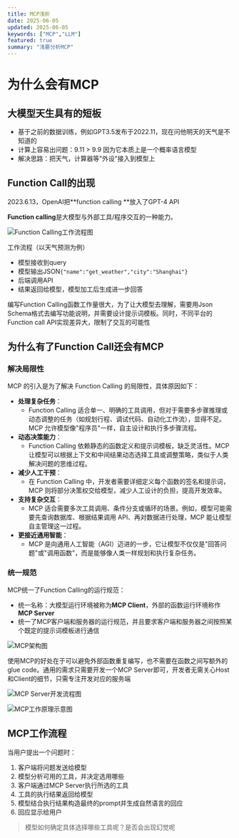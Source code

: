 ```yaml
---
title: MCP浅析
date: 2025-06-05
updated: 2025-06-05
keywords: ["MCP","LLM"]
featured: true
summary: "浅要分析MCP"
---
```



# 为什么会有MCP
## 大模型天生具有的短板
+ 基于之前的数据训练，例如GPT3.5发布于2022.11，现在问他明天的天气是不知道的
+ 计算上容易出问题：9.11 > 9.9 因为它本质上是一个概率语言模型
+ 解决思路：把天气，计算器等"外设"接入到模型上

## Function Call的出现
2023.6.13，OpenAI把**function calling **放入了GPT-4 API

**Function calling**是大模型与外部工具/程序交互的一种能力。

![Function Calling工作流程图](https://res.cloudinary.com/dbrbdlmsx/image/upload/v1756382046/blog_images/function-calling-workflow.png)

工作流程（以天气预测为例）

+ 模型接收到query
+ 模型输出JSON`{"name":"get_weather","city":"Shanghai"}`
+ 后端调用API
+ 结果返回给模型，模型加工后生成进一步回答

编写Function Calling函数工作量很大，为了让大模型去理解，需要用Json Schema格式去编写功能说明，并需要设计提示词模板。同时，不同平台的Function call API实现差异大，限制了交互的可能性

## 为什么有了Function Call还会有MCP
### 解决局限性
MCP 的引入是为了解决 Function Calling 的局限性，具体原因如下：

+ **处理复杂任务**： 
    - Function Calling 适合单一、明确的工具调用，但对于需要多步骤推理或动态调整的任务（如规划行程、调试代码、自动化工作流），显得不足。MCP 允许模型像"程序员"一样，自主设计和执行多步骤流程。
+ **动态决策能力**： 
    - Function Calling 依赖静态的函数定义和提示词模板，缺乏灵活性。MCP 让模型可以根据上下文和中间结果动态选择工具或调整策略，类似于人类解决问题的思维过程。
+ **减少人工干预**： 
    - 在 Function Calling 中，开发者需要详细定义每个函数的签名和提示词，MCP 则将部分决策权交给模型，减少人工设计的负担，提高开发效率。
+ **支持复杂交互**： 
    - MCP 适合需要多次工具调用、条件分支或循环的场景。例如，模型可能需要先查询数据库、根据结果调用 API、再对数据进行处理，MCP 能让模型自主管理这一过程。
+ **更接近通用智能**： 
    - MCP 是向通用人工智能（AGI）迈进的一步，它让模型不仅仅是"回答问题"或"调用函数"，而是能够像人类一样规划和执行复杂任务。

### 统一规范
MCP统一了Function Calling的运行规范：

+ 统一名称：大模型运行环境被称为**MCP Client**，外部的函数运行环境称作**MCP Server**
+ 统一了MCP客户端和服务器的运行规范，并且要求客户端和服务器之间按照某个既定的提示词模板进行通信

![MCP架构图](https://res.cloudinary.com/dbrbdlmsx/image/upload/v1756382047/blog_images/mcp-architecture.png)

使用MCP的好处在于可以避免外部函数重复编写，也不需要在函数之间写额外的glue code。通用的需求只需要开发一个MCP Server即可，开发者无需关心Host和Client的细节，只需专注开发对应的服务端

![MCP Server开发流程图](https://res.cloudinary.com/dbrbdlmsx/image/upload/v1756382050/blog_images/mcp-server-development.png)

![MCP工作原理示意图](https://res.cloudinary.com/dbrbdlmsx/image/upload/v1756382052/blog_images/mcp-workflow-diagram.png)



## MCP工作流程
当用户提出一个问题时：

1. 客户端将问题发送给模型
2. 模型分析可用的工具，并决定选用哪些
3. 客户端通过MCP Server执行所选的工具
4. 工具的执行结果返回给模型
5. 模型结合执行结果构造最终的prompt并生成自然语言的回应
6. 回应显示给用户

> 模型如何确定具体选择哪些工具呢？是否会出现幻觉呢
>

